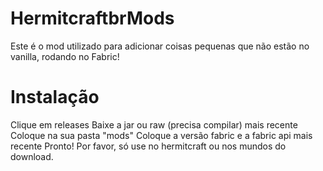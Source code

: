 # HermitcraftbrMods
Este é o mod utilizado para adicionar coisas pequenas que não estão no vanilla, rodando no Fabric!
# Instalação
Clique em releases
Baixe a jar ou raw (precisa compilar) mais recente
Coloque na sua pasta "mods"
Coloque a versão fabric e a fabric api mais recente
Pronto! Por favor, só use no hermitcraft ou nos mundos do download.
